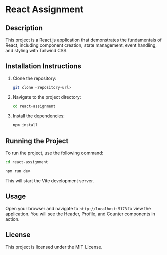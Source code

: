 # React Assignment

## Description

This project is a React.js application that demonstrates the fundamentals of React, including component creation, state management, event handling, and styling with Tailwind CSS.

## Installation Instructions

1. Clone the repository:
   ```bash
   git clone <repository-url>
   ```
2. Navigate to the project directory:
   ```bash
   cd react-assignment
   ```
3. Install the dependencies:
   ```bash
   npm install
   ```

## Running the Project

To run the project, use the following command:

```bash
cd react-assignment

npm run dev
```

This will start the Vite development server.

## Usage

Open your browser and navigate to `http://localhost:5173` to view the application. You will see the Header, Profile, and Counter components in action.

## License

This project is licensed under the MIT License.
